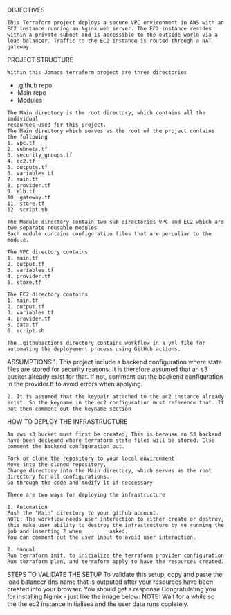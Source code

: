 OBJECTIVES

    This Terraform project deploys a secure VPC environment in AWS with an EC2 instance running an Nginx web server. The EC2 instance resides within a private subnet and is accessible to the outside world via a load balancer. Traffic to the EC2 instance is routed through a NAT gateway.

PROJECT STRUCTURE

    Within this Jomacs terraform project are three directories
   * .github repo
   * Main repo
   * Modules


    The Main directory is the root directory, which contains all the individual
    resources used for this project.
    The Main directory which serves as the root of the project contains the following
    1. vpc.tf
    2. subnets.tf
    3. security_groups.tf
    4. ec2.tf
    5. outputs.tf
    6. variables.tf
    7. main.tf
    8. provider.tf
    9. elb.tf
    10. gateway.tf
    11. store.tf
    12. script.sh

    The Module directory contain two sub directories VPC and EC2 which are two separate reusable modules
    Each module contains configuration files that are perculiar to the module.

    The VPC directory contains
    1. main.tf
    2. output.tf
    3. variables.tf
    4. provider.tf
    5. store.tf

    The EC2 directory contains
    1. main.tf
    2. output.tf
    3. variables.tf
    4. provider.tf
    5. data.tf
    6. script.sh
    
    The .githubactions directory contains workflow in a yml file for automating the deployement process using GitHub actions.

ASSUMPTIONS
    1. This project include a backend configuration where state files are stored for security reasons. It is therefore assumed that an s3 bucket already exist for that. If not, comment out the backend configuration in the provider.tf to avoid errors when applying.

    2. It is assumed that the keypair attached to the ec2 instance already exist. So the keyname in the ec2 configuration must reference that. If not then comment out the keyname section
    

HOW TO DEPLOY THE INFRASTRUCTURE

    An aws s3 bucket must first be created, This is because an S3 backend have been decleard where terraform state files will be stored. Else comment the backend configuration out.

    Fork or clone the repository to your local environment
    Move into the cloned repository,
    Change directory into the Main directory, which serves as the root directory for all configurations.
    Go through the code and modify it if neccessary

    There are two ways for deploying the infrastructure

    1. Automation
    Push the "Main" directory to your github account.
    NOTE: The workflow needs user interaction to either create or destroy, this make user ability to destroy the infrastructure by re running the job and inserting 2 when         asked.
    You can comment out the user input to avoid user interaction.

    2. Manual 
    Run terraform init, to initialize the terraform provider configuration
    Run terraform plan, and terraform apply to have the resources created.

STEPS TO VALIDATE THE SETUP
    To validate this setup, copy and paste the load balancer dns name that is outputed after your resources have been created into your browser.
    You should get a response Congratulating you for installing Nginix - just like the image below:
    NOTE: Wait for a while so the the ec2 instance initialises and the user data runs copletely.
